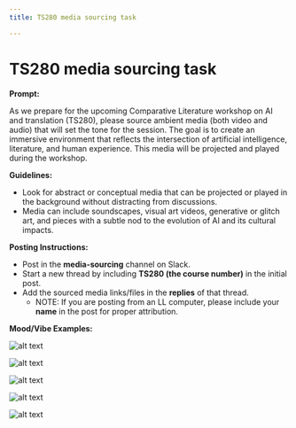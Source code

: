 ```yaml
---
title: TS280 media sourcing task

---
```


# TS280 media sourcing task 


**Prompt:**

As we prepare for the upcoming Comparative Literature workshop on AI and translation (TS280), please source ambient media (both video and audio) that will set the tone for the session. The goal is to create an immersive environment that reflects the intersection of artificial intelligence, literature, and human experience. This media will be projected and played during the workshop. 

**Guidelines:**
- Look for abstract or conceptual media that can be projected or played in the background without distracting from discussions.
- Media can include soundscapes, visual art videos, generative or glitch art, and pieces with a subtle nod to the evolution of AI and its cultural impacts.

**Posting Instructions:**
- Post in the **media-sourcing** channel on Slack.
- Start a new thread by including **TS280 (the course number)** in the initial post.
- Add the sourced media links/files in the **replies** of that thread.
    - NOTE: If you are posting from an LL computer, please include your **name** in the post for proper attribution.

**Mood/Vibe Examples:**

![alt text](https://files.slack.com/files-pri/T0HTW3H0V-F07V2SSA31D/a795997ed4ddf224d099aa7c8bd161b8.gif?pub_secret=c842d6b37c)

![alt text](https://files.slack.com/files-pri/T0HTW3H0V-F07V2SSUFU7/30a8072a9e42055f45f0cd3795ae6013.gif?pub_secret=6781287520)

![alt text](https://files.slack.com/files-pri/T0HTW3H0V-F0800HM8PGV/32b60fce582b92165f0b2a8f4f95430c.jpg?pub_secret=754a36c623)

![alt text](https://files.slack.com/files-pri/T0HTW3H0V-F0803D6LNV8/f553a36924c7828049885639ba1a96e8.jpg?pub_secret=c6881c005f)

![alt text](https://files.slack.com/files-pri/T0HTW3H0V-F07VAQG5M70/21a29cf843c497829d8d29c36818e9d6.jpg?pub_secret=ef63edc775)
